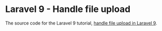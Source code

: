 # Laravel 9 - Handle file upload

The source code for the Laravel 9 tutorial, [handle file upload in Laravel 9](https://blog.petehouston.com/handle-file-upload-in-laravel-9).
